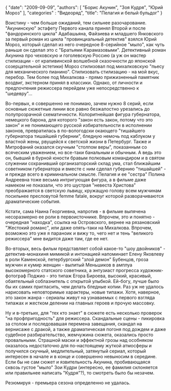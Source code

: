 {
   "date": "2009-09-09",
   "authors": [
      "Борис Акунин",
      "Зоя Кудря",
      "Юрий Мороз"
   ],
   "categories" : "Видеоряд",
   "title": "Пелагия и белый бульдог"
}

Воистину - чем больше ожиданий, тем сильнее разочарование. "Акунинскую" эстафету Первого канала принял Второй и после "фандоринского цикла" Адабашьяна, Файзиева и младшего Янковского за первый роман из цикла "провинциальный детектив" взялся Юрий Мороз, который сделал из него очередное 8-серийное "мыло", как чуть раньше он сделал это с "Братьями Карамазовыми". Детективный роман Акунина про чеховскую и гоголевскую Россию (а уж он мастер стилизации - от крапивинской волшебной сказочности до японской созерцательной эстетики) Мороз стилизовал под михалковскую "пьесу для механического пианино". Стилизовать стилизацию - на мой вкус, перебор. Тем более под Михалкова - прямо прижизненный памятник воздвиг, экстерном принял в классики. Однако, от личности и предпочтения режиссера перейдем уже непосредственно к "шедевру"...

Во-первых, я совершенно не понимаю, зачем нужно 8 серий, если основные сюжетные линии все равно безжалостно урезались до полупрозрачной схематичности. Колоритнейшая фигура губернатора, немецкого барона, для которого "закон есть закон, потому что это закон" и не понимающего русской избирательности в исполнении законов, превратилась в по-вологодски окающего "тишайшего губернатора тишайшей губернии", бледную немочь под каблуком у властной жены, рвущейся к светской жизни в Петербург. Также и Митрофаний оказался скучным "столпом веры", показанным со всяческим уважением, но все-таки банальным и обычным. А ведь это он, бывший в бурной юности бравым полковым командиром и в святом служении сохранивший организаторский склад ума, стал ближайшим советником губернатора и вместе с ним сделал губернию "тишайшей" - и прежде всего в криминальном смысле. Пелагия и ее "сестра" Полина Андреевна тоже весьма интригующая фигура, а в фильме даже намеком не показали, что это шустрая "невеста Христова" преображается в светскую львицу, кружащую голову всем мужчинам посильнее пресловутой femme fatale, вокруг которой разворачиваются драматические события.

Кстати, сама Наина Георгиевна, напротив - в фильме выпячена несоразмерно ее роли в первоисточнике. Впрочем, это и понятно - очередная "находка", ссылка на Островского, вернее на рязановский "Жестокий романс", или даже опять-таки на Михалкова. Впрочем, возможно это уже я параноик и вижу то, чего нет и тень "великого режиссера" мне видится даже там, где ее нет.

Во-вторых, весь фильм представляет собой какое-то "шоу двойников" - детектив-монахиня мимикой и интонацией напоминает Елену Яковлеву в роли Каменской, петербургский "злой демон" Бубенцов, гроза мужчин и кумир женщин - вылитый Меньшиков в амплуа высокомерного статского советника, а энтузиаст прогресса художник-фотограф Поджио - это типаж Егора Бироева, высокий, красивый, обаятельный соблазнитель с открытой улыбкой. Ей-богу, лучше было бы их самих пригласить, чем делать бледные копии. Раз уж не удалось нарисовать неповторимые характеры, новые типажи. Хотя, наверное, это закон жанра - сериалы живут на узнаваемых с первого взгляда типажах и жестком делении на главных героев и прочую массовку.

Ну и в-третьих, для "тех кто знает" в сюжете есть несколько проверок "на профпригодность" для режиссера. Скандальные сцены - пикировка за столом и последовавшая перемена завещания, скандал на вернисаже с дракой, а также драматическая погоня под дождем и даже судебное разбирательство, жемчужина сюжета, оказались просто провальными. Страшной маски и эффектной грозы над особняком оказалось недостаточно для по-настоящему жуткой атмосферы и получился скучный, медлительный, затянутый сериал, который интересен в начале и в конце и совершенно невыносим в середине. Если бы не сам сюжет и язвительность Акунина, пробивающаяся сквозь густое "мыло" Зои Кудри (интересно, ее фамилия склоняется или правильнее написать "Кудря"?), то смотреть было бы незачем.

Резюмируя - премьера сезона определенно не удалась.

